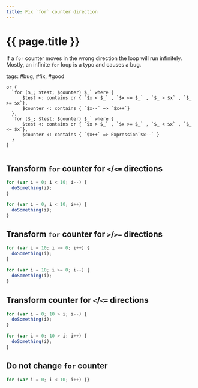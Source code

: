 ```yaml
---
title: Fix `for` counter direction
---
```


# {{ page.title }}

If a `for` counter moves in the wrong direction the loop will run infinitely. Mostly, an infinite `for` loop is a typo and causes a bug.

tags: #bug, #fix, #good

```grit
or {
  `for ($_; $test; $counter) $_` where {
      $test <: contains or { `$x < $_` , `$x <= $_` , `$_ > $x` , `$_ >= $x`},
      $counter <: contains { `$x--` => `$x++`}
  },
  `for ($_; $test; $counter) $_` where {
      $test <: contains or { `$x > $_` , `$x >= $_` , `$_ < $x` , `$_ <= $x`},
      $counter <: contains { `$x++` => Expression`$x--` }
  }
}

```

```

```

## Transform `for` counter for `<`/`<=` directions

```javascript
for (var i = 0; i < 10; i--) {
  doSomething(i);
}
```

```typescript
for (var i = 0; i < 10; i++) {
  doSomething(i);
}
```

## Transform `for` counter for `>`/`>=` directions

```javascript
for (var i = 10; i >= 0; i++) {
  doSomething(i);
}
```

```typescript
for (var i = 10; i >= 0; i--) {
  doSomething(i);
}
```

## Transform counter for `<`/`<=` directions

```javascript
for (var i = 0; 10 > i; i--) {
  doSomething(i);
}
```

```typescript
for (var i = 0; 10 > i; i++) {
  doSomething(i);
}
```

## Do not change `for` counter

```javascript
for (var i = 0; i < 10; i++) {}
```

